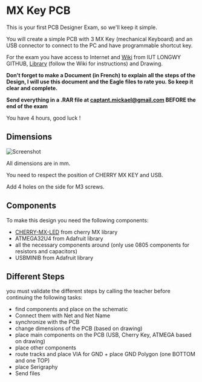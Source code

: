 # MX Key PCB

This is your first PCB Designer Exam, so we'll keep it simple.

You will create a simple PCB with 3 MX Key (mechanical Keyboard) and an USB connector to connect to the PC and have programmable shortcut key.

For the exam you have access to Internet and [Wiki](https://github.com/iutlongwy/Eagle/wiki/Home) from IUT LONGWY GITHUB, [Library](https://github.com/Starius-Project/Eagle_examen_1/tree/master/eagle/Lib) (follow the Wiki for instructions) and Drawing.

**Don't forget to make a Document (in French) to explain all the steps of the Design, I will use this document and the Eagle files to rate you. So keep it clear and complete.**

**Send everything in a .RAR file at captant.mickael@gmail.com BEFORE the end of the exam**

You have 4 hours, good luck !

## Dimensions

![Screenshot](https://github.com/Starius-Project/Eagle_examen_1/blob/master/docs/drawing_screenshot.jpg)

All dimensions are in mm.

You need to respect the position of CHERRY MX KEY and USB.

Add 4 holes on the side for M3 screws.



## Components

To make this design you need the following components:
- [CHERRY-MX-LED](https://be.farnell.com/fr-BE/cherry/mx1a-11nw/switch-tactile-spst-no-0-01a-tht/dp/2292961) from cherry MX library 
- ATMEGA32U4 from Adafruit library
- all the necessary components around (only use 0805 components for resistors and capacitors)
- USBMINIB from Adafruit library

## Different Steps

you must validate the different steps by calling the teacher before continuing the following tasks:

- find components and place on the schematic
- Connect them with Net and Net Name
- synchronize with the PCB
- change dimensions of the PCB (based on drawing)
- place main components on the PCB (USB, Cherry Key, ATMEGA based on drawing)
- place other components
- route tracks and place VIA for GND + place GND Polygon (one BOTTOM and one TOP)
- place Serigraphy
- Send files


